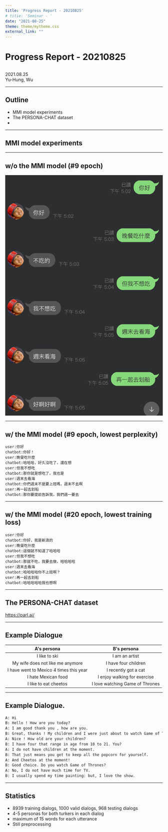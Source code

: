 ```yaml
---
title: 'Progress Report - 20210825'
# titie: 'Seminar - '
date: "2021-08-25"
theme: theme/mytheme.css
external_link: ""
---
```


# Progress Report - 20210825 <!-- .element: class="title" -->
##  <!-- .element: class="subtitle" -->

<div class="title-name">
2021.08.25 <br>
Yu-Hung, Wu
</div>

---

## Outline

- MMI model experiments
- The PERSONA-CHAT dataset
- 

---

## MMI model experiments  <!-- .element: class="section-title" -->

----

## w/o the MMI model (#9 epoch)

![](attachments/2021-08-24-17-21-53.png) <!-- .element: class="img45" -->

----

## w/ the MMI model (#9 epoch, lowest perplexity)

```
user:你好
chatbot:你好！
user:晚餐吃什麼
chatbot:哈哈哈，好久沒吃了，還在想
user:但我不想吃
chatbot:那你就是想吃了，我也是
user:週末去看海
chatbot:你們週末不是要上班嗎，週末不去啊
user:再一起去划船
chatbot:那你要提前告訴我，我們週一要去
```

----

## w/ the MMI model (#20 epoch, lowest training loss)

```
user:你好
chatbot:你好，我是新浪的
user:晚餐吃什麼
chatbot:這個就不知道了哈哈哈
user:但我不想吃
chatbot:那就不吃，我要去做，哈哈哈哈
user:週末去看海
chatbot:哈哈哈哈你不上班啊？
user:再一起去划船
chatbot:哈哈哈哈哈我也想啊
```

---

## The PERSONA-CHAT dataset   <!-- .element: class="section-title" -->

https://parl.ai/ <!-- .element: class="footnote" -->

----

## Example Dialogue

|               A's persona               |           B's persona           |
| :-------------------------------------: | :-----------------------------: |
|              I like to ski              |         I am an artist          |
|    My wife does not like me anymore     |      I have four children       |
| I have went to Mexico 4 times this year |      I recently got a cat       |
|           I hate Mexican food           |  I enjoy walking for exercise   |
|          I like to eat cheetos          | I love watching Game of Thrones |


----

## Example Dialogue.

```txt
A: Hi
B: Hello ! How are you today?
A: I am good thank you , how are you.
B: Great, thanks ! My children and I were just about to watch Game of Thrones.
A: Nice ! How old are your children?
B: I have four that range in age from 10 to 21. You?
A: I do not have children at the moment.
B: That just means you get to keep all the popcorn for yourself.
A: And Cheetos at the moment!
B: Good choice. Do you watch Game of Thrones?
A: No, I do not have much time for TV.
B: I usually spend my time painting: but, I love the show.
```

----

## Statistics

- 8939 training dialogs, 1000 valid dialogs, 968 testing dialogs
- 4-5 personas for both turkers in each dialog
- maximum of 15 words for each utterance
- Still preprocessing